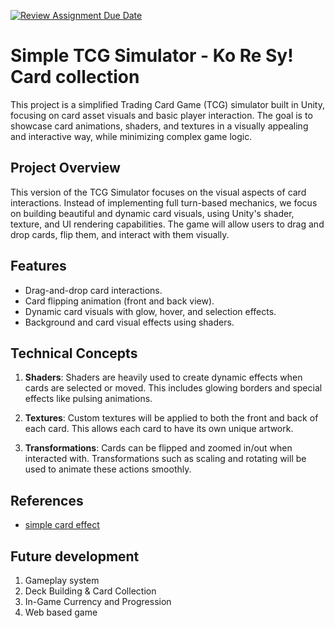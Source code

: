[![Review Assignment Due Date](https://classroom.github.com/assets/deadline-readme-button-22041afd0340ce965d47ae6ef1cefeee28c7c493a6346c4f15d667ab976d596c.svg)](https://classroom.github.com/a/ZUtYscbQ)

# Simple TCG Simulator - Ko Re Sy! Card collection

This project is a simplified Trading Card Game (TCG) simulator built in Unity, focusing on card asset visuals and basic player interaction. The goal is to showcase card animations, shaders, and textures in a visually appealing and interactive way, while minimizing complex game logic.

## Project Overview

This version of the TCG Simulator focuses on the visual aspects of card interactions. Instead of implementing full turn-based mechanics, we focus on building beautiful and dynamic card visuals, using Unity's shader, texture, and UI rendering capabilities. The game will allow users to drag and drop cards, flip them, and interact with them visually.

## Features

- Drag-and-drop card interactions.
- Card flipping animation (front and back view).
- Dynamic card visuals with glow, hover, and selection effects.
- Background and card visual effects using shaders.

## Technical Concepts

1. **Shaders**: Shaders are heavily used to create dynamic effects when cards are selected or moved. This includes glowing borders and special effects like pulsing animations.

2. **Textures**: Custom textures will be applied to both the front and back of each card. This allows each card to have its own unique artwork.

3. **Transformations**: Cards can be flipped and zoomed in/out when interacted with. Transformations such as scaling and rotating will be used to animate these actions smoothly.

## References

- [simple card effect](https://www.youtube.com/watch?v=3l5XIqCrIBQ)

## Future development

1. Gameplay system
2. Deck Building & Card Collection
3. In-Game Currency and Progression
4. Web based game
